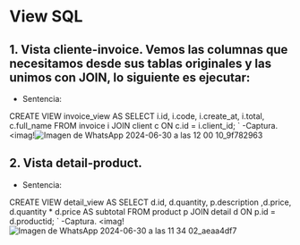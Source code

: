 # View SQL
## 1. Vista cliente-invoice. Vemos las columnas que necesitamos desde sus tablas originales y las unimos con JOIN, lo siguiente es ejecutar:
 - Sentencia:

CREATE VIEW invoice_view AS SELECT i.id, i.code, i.create_at, i.total, c.full_name FROM invoice i JOIN client c  ON c.id = i.client_id;
`
-Captura.
<imag!![Imagen de WhatsApp 2024-06-30 a las 12 00 10_9f782963](https://github.com/micaelabar/TAREA-DEBER-GBD../assets/148156209/0ee46ab0-3020-4ae0-9aef-c16443697515)

## 2. Vista detail-product.
 - Sentencia:

CREATE VIEW detail_view AS SELECT d.id, d.quantity, p.description ,d.price, d.quantity * d.price AS subtotal FROM product p JOIN detail d ON p.id = d.productid;
`
-Captura. 
<imag!![Imagen de WhatsApp 2024-06-30 a las 11 34 02_aeaa4df7](https://github.com/micaelabar/TAREA-DEBER-GBD../assets/148156209/e051b526-b3bd-43ea-a078-575bee9350d5)
